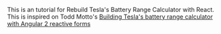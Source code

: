 This is an tutorial for Rebuild Tesla's Battery Range Calculator with React.
This is inspired on Todd Motto's [Building Tesla's battery range calculator with Angular 2 reactive forms](https://toddmotto.com/building-tesla-range-calculator-angular-2-reactive-forms)

